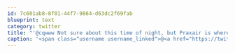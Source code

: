 ```yaml
---
id: 7c601ab8-8f01-44f7-9864-d63dc2f69fab
blueprint: text
category: twitter
title: "'@cqwww Not sure about this time of night, but Praxair is where I've always gone"
caption: '<span class="username username_linked">@<a href="https://twitter.com/cqwww" title="Kris Constable">cqwww</a></span> Not sure about this time of night, but Praxair is where I''ve always gone'
---
```


